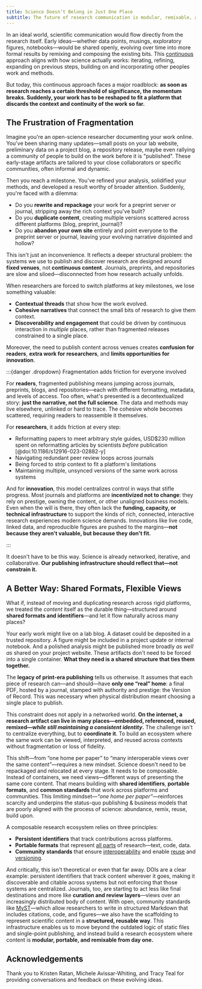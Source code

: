 ```yaml
---
title: Science Doesn’t Belong in Just One Place
subtitle: The future of research communication is modular, remixable, and everywhere.
---
```


In an ideal world, scientific communication would flow directly from the research itself. Early ideas—whether data points, musings, exploratory figures, notebooks—would be shared openly, evolving over time into more formal results by remixing and composing the existing bits. This [continuous](xref:cs#term-continuous-science) approach aligns with how science actually works: iterating, refining, expanding on previous steps, building on and incorporating other peoples work and methods.

But today, this continuous approach faces a major roadblock: **as soon as research reaches a certain threshold of significance, the momentum breaks. Suddenly, your work has to be reshaped to fit a platform that discards the context and continuity of the work so far.**

## The Frustration of Fragmentation

Imagine you're an open-science researcher documenting your work online. You've been sharing many updates—small posts on your lab website, preliminary data on a project blog, a repository release, maybe even rallying a community of people to build on the work before it is "published". These early-stage artifacts are tailored to your close collaborators or specific communities, often informal and dynamic.

Then you reach a milestone. You've refined your analysis, solidified your methods, and developed a result worthy of broader attention. Suddenly, you're faced with a dilemma:

- Do you **rewrite and repackage** your work for a preprint server or journal, stripping away the rich context you've built?
- Do you **duplicate content**, creating multiple versions scattered across different platforms (blog, preprint, journal)?
- Do you **abandon your own site** entirely and point everyone to the preprint server or journal, leaving your evolving narrative disjointed and hollow?

This isn't just an inconvenience. It reflects a deeper structural problem: the systems we use to publish and discover research are designed around **fixed venues**, not **continuous content**. Journals, preprints, and repositories are slow and siloed—disconnected from how research actually unfolds.

When researchers are forced to switch platforms at key milestones, we lose something valuable:

- **Contextual threads** that show how the work evolved.
- **Cohesive narratives** that connect the small bits of research to give them context.
- **Discoverability and engagement** that could be driven by continuous interaction in _multiple_ places, rather than fragmented releases constrained to a single place.

Moreover, the need to publish content across venues creates **confusion for readers**, **extra work for researchers**, and **limits opportunities for innovation**.

:::{danger .dropdown} Fragmentation adds friction for everyone involved

For **readers**, fragmented publishing means jumping across journals, preprints, blogs, and repositories—each with different formatting, metadata, and levels of access. Too often, what's presented is a decontextualized story: **just the narrative, not the full science**. The data and methods may live elsewhere, unlinked or hard to trace. The cohesive whole becomes scattered, requiring readers to reassemble it themselves.

For **researchers**, it adds friction at every step:

- Reformatting papers to meet arbitrary style guides, USD$230 million spent on reformatting articles by scientists _before_ publication [@doi:10.1186/s12916-023-02882-y]
- Navigating redundant peer review loops across journals
- Being forced to strip context to fit a platform's limitations
- Maintaining multiple, unsynced versions of the same work across systems

And for **innovation**, this model centralizes control in ways that stifle progress. Most journals and platforms are **incentivized not to change**: they rely on prestige, owning the content, or other unaligned business models. Even when the will is there, they often lack the **funding, capacity, or technical infrastructure** to support the kinds of rich, connected, interactive research experiences modern science demands. Innovations like live code, linked data, and reproducible figures are pushed to the margins—**not because they aren't valuable, but because they don't fit.**

:::

It doesn't have to be this way. Science is already networked, iterative, and collaborative. **Our publishing infrastructure should reflect that—not constrain it.**

## A Better Way: Shared Formats, Flexible Views

What if, instead of moving and duplicating research across rigid platforms, we treated the _content_ itself as the durable thing—structured around **shared formats and identifiers**—and let it flow naturally across many places?

Your early work might live on a lab blog. A dataset could be deposited in a trusted repository. A figure might be included in a project update or internal notebook. And a polished analysis might be published more broadly _as well as_ shared on your project website. These artifacts don't need to be forced into a single container. **What they need is a shared structure that ties them together.**

The **legacy of print-era publishing** tells us otherwise. It assumes that each piece of research can—and should—have **only one “real” home**: a final PDF, hosted by a journal, stamped with authority and prestige: the Version of Record. This was necessary when physical distribution meant choosing a single place to publish.

This constraint does not apply in a networked world. **On the internet, a research artifact can live in many places—embedded, referenced, reused, remixed—_while still maintaining a consistent identity_.** The challenge isn't to centralize everything, but to **coordinate it**. To build an ecosystem where the same work can be viewed, interpreted, and reused across contexts without fragmentation or loss of fidelity.

This shift—from “one home per paper” to “many interoperable views over the same content”—requires a new mindset. Science doesn't need to be repackaged and relocated at every stage. It needs to be composable. Instead of containers, we need views—different ways of presenting the same core content. That means building with **shared identifiers**, **portable formats**, and **common standards** that work across platforms and communities. This limiting mindset—_“one home per paper”_—reinforces scarcity and underpins the status-quo publishing & business models that are poorly aligned with the process of science: abundance, remix, reuse, build upon.

A composable research ecosystem relies on three principles:

- **Persistent identifiers** that track contributions across platforms.
- **Portable formats** that represent [all parts](xref:cs#term-complete) of research—text, code, data.
- **Community standards** that ensure [interoperability](xref:cs#term-interoperable) and enable [reuse](xref:cs#term-reusable) and [versioning](xref:cs#term-versioned).

And critically, this isn't theoretical or even that far away. DOIs are a clear example: persistent identifiers that track content wherever it goes, making it discoverable and citable across systems but not enforcing that those systems are centralized. Journals, too, are starting to act less like final destinations and more like **curation and review layers**—views over an increasingly distributed body of content. With open, community standards like [MyST](https://mystmd.org)—which allow researchers to write in structured Markdown that includes citations, code, and figures—we also have the scaffolding to represent scientific content in a **structured, reusable way**. This infrastructure enables us to move beyond the outdated logic of static files and single-point publishing, and instead build a research ecosystem where content is **modular, portable, and remixable from day one.**

## Acknowledgements

Thank you to Kristen Ratan, Michele Avissar-Whiting, and Tracy Teal for providing conversations and feedback on these evolving ideas.
